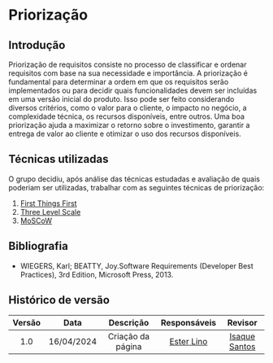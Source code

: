 # Priorização

## Introdução

Priorização de requisitos consiste no processo de classificar e ordenar requisitos com base na sua necessidade e importância. A priorização é fundamental para determinar a ordem em que os requisitos serão implementados ou para decidir quais funcionalidades devem ser incluídas em uma versão inicial do produto. Isso pode ser feito considerando diversos critérios, como o valor para o cliente, o impacto no negócio, a complexidade técnica, os recursos disponíveis, entre outros. Uma boa priorização ajuda a maximizar o retorno sobre o investimento, garantir a entrega de valor ao cliente e otimizar o uso dos recursos disponíveis.

## Técnicas utilizadas

O grupo decidiu, após análise das técnicas estudadas e avaliação de quais poderiam ser utilizadas, trabalhar com as seguintes técnicas de priorização:
1. [First Things First](https://requisitos-de-software.github.io/2024.1-Gov.br/#/priorizacao/FirstThingsFirst)
2. [Three Level Scale](https://requisitos-de-software.github.io/2024.1-Gov.br/#/priorizacao/ThreeLevelScale)
3. [MoSCoW](https://requisitos-de-software.github.io/2024.1-Gov.br/#/priorizacao/moscow)

## Bibliografia

- WIEGERS, Karl; BEATTY, Joy.Software Requirements (Developer Best Practices), 3rd Edition, Microsoft Press, 2013.

## Histórico de versão

| Versão | Data | Descrição | Responsáveis | Revisor |
| :----: | :--: | :-----------------------------------------------------: | :----------------------------------------------------------------------------------------------: | :----------------------------------------------: |
|  1.0   | 16/04/2024 | Criação da página  | [Ester Lino](https://github.com/esteerlino) | [Isaque Santos](https://github.com/IsaqueSH) |
